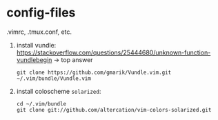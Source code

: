# config-files
.vimrc, .tmux.conf, etc.

1. install vundle: https://stackoverflow.com/questions/25444680/unknown-function-vundlebegin -> top answer
    ```
    git clone https://github.com/gmarik/Vundle.vim.git ~/.vim/bundle/Vundle.vim
    ```
2. install coloscheme `solarized`: 
    ```
    cd ~/.vim/bundle
    git clone git://github.com/altercation/vim-colors-solarized.git
    ```
